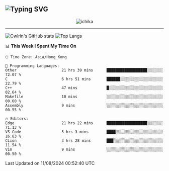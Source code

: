 ![Typing SVG](https://readme-typing-svg.demolab.com?font=Jost&size=24&pause=1000&color=7799EE&vCenter=true&multiline=true&random=false&width=435&height=100&lines=Hi+there;I'm+Sakurakouji+Nanaha;You+can+also+tell+me+Cwlrin%E2%98%86)
---
<p align="center">
  <img src="https://image.cwlrin.wiki/images/2024/06/17/Happy-Birthday2023---.png" alt="ichika" border="0" />
</p>

---
![Cwlrin's GitHub stats](https://github-readme-stats.vercel.app/api?username=cwlrin&show_icons=true&theme=buefy)
![Top Langs](https://github-readme-stats.vercel.app/api/top-langs/?username=cwlrin&layout=compact&hide=html,css)

<!--START_SECTION:waka-->
📊 **This Week I Spent My Time On** 

```text
🕑︎ Time Zone: Asia/Hong_Kong

💬 Programming Languages: 
Other                    21 hrs 39 mins      ██████████████████░░░░░░░   72.07 % 
C                        6 hrs 51 mins       ██████░░░░░░░░░░░░░░░░░░░   22.79 % 
C++                      47 mins             █░░░░░░░░░░░░░░░░░░░░░░░░   02.64 % 
Makefile                 10 mins             ░░░░░░░░░░░░░░░░░░░░░░░░░   00.60 % 
Assembly                 9 mins              ░░░░░░░░░░░░░░░░░░░░░░░░░   00.55 % 

🔥 Editors: 
Edge                     21 hrs 22 mins      ██████████████████░░░░░░░   71.13 % 
VS Code                  5 hrs 3 mins        ████░░░░░░░░░░░░░░░░░░░░░   16.83 % 
CLion                    3 hrs 28 mins       ███░░░░░░░░░░░░░░░░░░░░░░   11.54 % 
Vim                      9 mins              ░░░░░░░░░░░░░░░░░░░░░░░░░   00.50 % 
```


 Last Updated on 11/08/2024 00:52:40 UTC
<!--END_SECTION:waka-->
